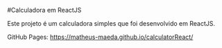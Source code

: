 #Calculadora em ReactJS

Este projeto é um calculadora simples que foi desenvolvido em ReactJS.

GitHub Pages: https://matheus-maeda.github.io/calculatorReact/
